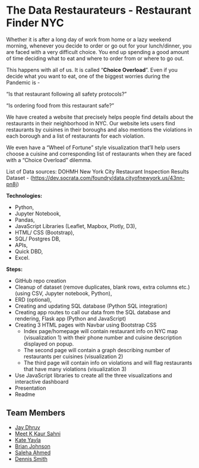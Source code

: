 # The Data Restaurateurs - Restaurant Finder NYC
Whether it is after a long day of work from home or a lazy weekend morning, whenever you decide to order or go out for your lunch/dinner, you are faced with a very difficult choice. You end up spending a good amount of time deciding what to eat and where to order from or where to go out.

This happens with all of us. It is called “**Choice Overload**”. Even if you decide what you want to eat, one of the biggest worries during the Pandemic is - 

“Is that restaurant following all safety protocols?”

“Is ordering food from this restaurant safe?”

We have created a website that precisely helps people find details about the restaurants in their neighborhood in NYC. Our website lets users find restaurants by cuisines in their boroughs and also mentions the violations in each borough and a list of restaurants for each violation.

We even have a “Wheel of Fortune” style visualization that’ll help users choose a cuisine and corresponding list of restaurants when they are faced with a “Choice Overload” dilemma.

List of Data sources: DOHMH New York City Restaurant Inspection Results Dataset - (https://dev.socrata.com/foundry/data.cityofnewyork.us/43nn-pn8j) 

**Technologies:**
- Python,
- Jupyter Notebook,
- Pandas,
- JavaScript Libraries (Leaflet, Mapbox, Plotly, D3),
- HTML/ CSS (Bootstrap), 
- SQL/ Postgres DB,
- APIs,
- Quick DBD, 
- Excel.
  

**Steps:**
- GitHub repo creation
- Cleanup of dataset (remove duplicates, blank rows, extra columns etc.) (using CSV, Jupyter notebook, Python),
- ERD (optional),
- Creating and updating SQL database (Python SQL integration) 
- Creating app routes to call our data from the SQL database and rendering,
Flask app (Python and JavaScript) 
- Creating 3 HTML pages with Navbar using Bootstrap CSS  
  - Index page/homepage will contain restaurant info on NYC map  (visualization 1) with their phone number and cuisine description  displayed on popup.  
  - The second page will contain a graph describing number of restaurants per cuisines (visualization 2) 
  - The third page will contain info on violations and will flag restaurants  that have many violations (visualization 3)
- Use JavaScript libraries to create all the three visualizations and interactive dashboard
- Presentation 
- Readme 

## **Team Members**
- [Jay Dhruv](https://github.com/jaybdhruv)
- [Meet K Kaur Sahni](https://github.com/meetk5)
- [Kate Yayla](https://github.com/Kate-Yayla)
- [Brian Johnson](https://github.com/Bjohnson08021/)
- [Saleha Ahmed](https://github.com/saleha456)
- [Dennis Smith](https://github.com/DennisPSmith5676)
